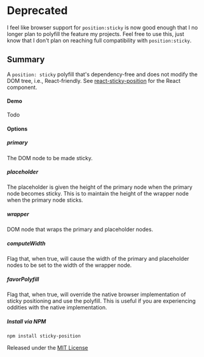 # Deprecated

I feel like browser support for `position:sticky` is now good enough that I no longer plan to polyfill the feature my projects.  Feel free to use this, just know that I don't plan on reaching full compatibility with `position:sticky`.

## Summary

A `position: sticky` polyfill that's dependency-free and does not modify the DOM tree, i.e., React-friendly.  See [react-sticky-position](https://github.com/jackmoore/react-sticky-position) for the React component.

#### Demo

Todo

#### Options

##### primary

The DOM node to be made sticky.

##### placeholder

The placeholder is given the height of the primary node when the primary node becomes sticky. This is to maintain the height of the wrapper node when the primary node sticks.

##### wrapper

DOM node that wraps the primary and placeholder nodes.

##### computeWidth

Flag that, when true, will cause the width of the primary and placeholder nodes to be set to the width of the wrapper node.

##### favorPolyfill

Flag that, when true, will override the native browser implementation of sticky positioning and use the polyfill. This is useful if you are experiencing oddities with the native implementation.

##### Install via NPM
```bash
npm install sticky-position
```

Released under the [MIT License](http://www.opensource.org/licenses/mit-license.php)
